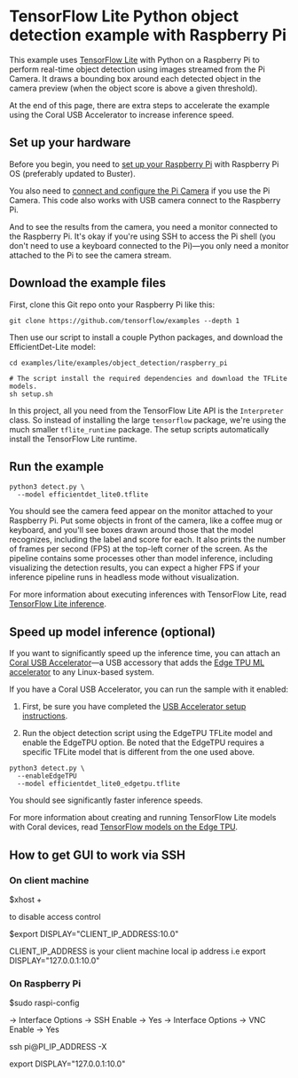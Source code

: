 # TensorFlow Lite Python object detection example with Raspberry Pi

This example uses [TensorFlow Lite](https://tensorflow.org/lite) with Python on
a Raspberry Pi to perform real-time object detection using images streamed from
the Pi Camera. It draws a bounding box around each detected object in the camera
preview (when the object score is above a given threshold).

At the end of this page, there are extra steps to accelerate the example using
the Coral USB Accelerator to increase inference speed.

## Set up your hardware

Before you begin, you need to
[set up your Raspberry Pi](https://projects.raspberrypi.org/en/projects/raspberry-pi-setting-up)
with Raspberry Pi OS (preferably updated to Buster).

You also need to
[connect and configure the Pi Camera](https://www.raspberrypi.org/documentation/configuration/camera.md)
if you use the Pi Camera. This code also works with USB camera connect to the
Raspberry Pi.

And to see the results from the camera, you need a monitor connected to the
Raspberry Pi. It's okay if you're using SSH to access the Pi shell (you don't
need to use a keyboard connected to the Pi)—you only need a monitor attached to
the Pi to see the camera stream.

## Download the example files

First, clone this Git repo onto your Raspberry Pi like this:

```
git clone https://github.com/tensorflow/examples --depth 1
```

Then use our script to install a couple Python packages, and download the
EfficientDet-Lite model:

```
cd examples/lite/examples/object_detection/raspberry_pi

# The script install the required dependencies and download the TFLite models.
sh setup.sh
```

In this project, all you need from the TensorFlow Lite API is the `Interpreter`
class. So instead of installing the large `tensorflow` package, we're using the
much smaller `tflite_runtime` package. The setup scripts automatically install
the TensorFlow Lite runtime.

## Run the example

```
python3 detect.py \
  --model efficientdet_lite0.tflite
```

You should see the camera feed appear on the monitor attached to your Raspberry
Pi. Put some objects in front of the camera, like a coffee mug or keyboard, and
you'll see boxes drawn around those that the model recognizes, including the
label and score for each. It also prints the number of frames per second (FPS)
at the top-left corner of the screen. As the pipeline contains some processes
other than model inference, including visualizing the detection results, you can
expect a higher FPS if your inference pipeline runs in headless mode without
visualization.

For more information about executing inferences with TensorFlow Lite, read
[TensorFlow Lite inference](https://www.tensorflow.org/lite/guide/inference).

## Speed up model inference (optional)

If you want to significantly speed up the inference time, you can attach an
[Coral USB Accelerator](https://coral.withgoogle.com/products/accelerator)—a USB
accessory that adds the
[Edge TPU ML accelerator](https://coral.withgoogle.com/docs/edgetpu/faq/) to any
Linux-based system.

If you have a Coral USB Accelerator, you can run the sample with it enabled:

1.  First, be sure you have completed the
    [USB Accelerator setup instructions](https://coral.withgoogle.com/docs/accelerator/get-started/).

2.  Run the object detection script using the EdgeTPU TFLite model and enable
    the EdgeTPU option. Be noted that the EdgeTPU requires a specific TFLite
    model that is different from the one used above.

```
python3 detect.py \
  --enableEdgeTPU
  --model efficientdet_lite0_edgetpu.tflite
```

You should see significantly faster inference speeds.

For more information about creating and running TensorFlow Lite models with
Coral devices, read
[TensorFlow models on the Edge TPU](https://coral.withgoogle.com/docs/edgetpu/models-intro/).


## How to get GUI to work via SSH

### On client machine


$xhost + 

to disable access control

$export DISPLAY="CLIENT_IP_ADDRESS:10.0"

CLIENT_IP_ADDRESS is your client machine local ip address i.e export DISPLAY="127.0.0.1:10.0"

### On Raspberry Pi

$sudo raspi-config


-> Interface Options -> SSH Enable -> Yes
-> Interface Options -> VNC Enable -> Yes

ssh pi@PI_IP_ADDRESS -X

export DISPLAY="127.0.0.1:10.0"
